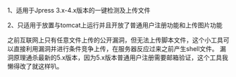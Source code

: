 1、适用于Jpress 3.x-4.x版本的一键检测及上传文件

2、只适用于放置与tomcat上运行并且开放了普通用户注册功能和上传图片功能

之前互联网上只有任意文件上传的公开漏洞，但无法上传脚本文件，这个小工具可以直接利用漏洞并进行条件竞争上传，在服务器反应过来之前产生shell文件。
漏洞原理通杀最新的5.x版本，因为5.x版本普通用户注册需要邮箱验证，这个工具我懒得改了就这样叭。
